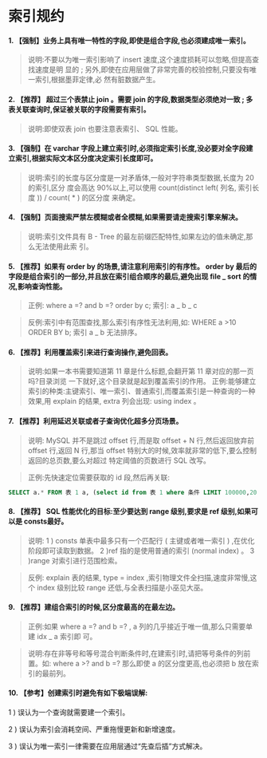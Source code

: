 索引规约
====

#### 1. 【强制】业务上具有唯一特性的字段,即使是组合字段,也必须建成唯一索引。

> 说明:不要以为唯一索引影响了 insert 速度,这个速度损耗可以忽略,但提高查找速度是明
显的 ; 另外,即使在应用层做了非常完善的校验控制,只要没有唯一索引,根据墨菲定律,必
然有脏数据产生。

#### 2. 【推荐】 超过三个表禁止 join 。需要 join 的字段,数据类型必须绝对一致 ; 多表关联查询时,保证被关联的字段需要有索引。

> 说明:即使双表 join 也要注意表索引、 SQL 性能。

#### 3. 【强制】在 varchar 字段上建立索引时,必须指定索引长度,没必要对全字段建立索引,根据实际文本区分度决定索引长度即可。

> 说明:索引的长度与区分度是一对矛盾体,一般对字符串类型数据,长度为 20 的索引,区分
度会高达 90%以上,可以使用 count(distinct left( 列名, 索引长度 )) / count( * ) 的区分度
来确定。

#### 4. 【强制】页面搜索严禁左模糊或者全模糊,如果需要请走搜索引擎来解决。

> 说明:索引文件具有 B - Tree 的最左前缀匹配特性,如果左边的值未确定,那么无法使用此索
引。

#### 5. 【推荐】如果有 order by 的场景,请注意利用索引的有序性。 order by 最后的字段是组合索引的一部分,并且放在索引组合顺序的最后,避免出现 file _ sort 的情况,影响查询性能。

> 正例: where a =? and b =? order by c; 索引: a _ b _ c

> 反例:索引中有范围查找,那么索引有序性无法利用,如: WHERE a >10 ORDER BY b; 索引
a _ b 无法排序。

#### 6. 【推荐】利用覆盖索引来进行查询操作,避免回表。

> 说明:如果一本书需要知道第 11 章是什么标题,会翻开第 11 章对应的那一页吗?目录浏览
一下就好,这个目录就是起到覆盖索引的作用。
正例:能够建立索引的种类:主键索引、唯一索引、普通索引,而覆盖索引是一种查询的一种
效果,用 explain 的结果, extra 列会出现: using index 。

#### 7. 【推荐】利用延迟关联或者子查询优化超多分页场景。

> 说明: MySQL 并不是跳过 offset 行,而是取 offset + N 行,然后返回放弃前 offset 行,返回
N 行,那当 offset 特别大的时候,效率就非常的低下,要么控制返回的总页数,要么对超过
特定阈值的页数进行 SQL 改写。

> 正例:先快速定位需要获取的 id 段,然后再关联:

```sql 
SELECT a.* FROM 表 1 a, (select id from 表 1 where 条件 LIMIT 100000,20 ) b where a.id=b.id

```

#### 8. 【推荐】 SQL 性能优化的目标:至少要达到 range 级别,要求是 ref 级别,如果可以是 consts最好。

> 说明:
1 ) consts 单表中最多只有一个匹配行 ( 主键或者唯一索引 ) ,在优化阶段即可读取到数据。
2 )ref 指的是使用普通的索引 (normal index) 。
3 )range 对索引进行范围检索。

> 反例: explain 表的结果, type = index ,索引物理文件全扫描,速度非常慢,这个 index 级别比较 range 还低,与全表扫描是小巫见大巫。

#### 9. 【推荐】建组合索引的时候,区分度最高的在最左边。

> 正例:如果 where a =? and b =? , a 列的几乎接近于唯一值,那么只需要单建 idx _ a 索引即
可。

> 说明:存在非等号和等号混合判断条件时,在建索引时,请把等号条件的列前置。如: where a >?
and b =? 那么即使 a 的区分度更高,也必须把 b 放在索引的最前列。

#### 10. 【参考】创建索引时避免有如下极端误解:

1 ) 误认为一个查询就需要建一个索引。

2 ) 误认为索引会消耗空间、严重拖慢更新和新增速度。

3 ) 误认为唯一索引一律需要在应用层通过“先查后插”方式解决。